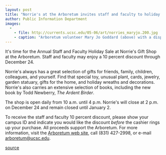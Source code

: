 ```yaml
---
layout: post
title: "Norrie's at the Arboretum invites staff and faculty to holiday sale"
author: Public Information Department
images:
  -
    - file: http://currents.ucsc.edu/05-06/art/norries_maryjo.200.jpg
    - caption: "Arboretum volunteer Mary Jo Goddard (above) with a display of seasonal decorations and (below) books, bags, and colorful stones at Norrie's Gift Shop Photos: Susie Bower"
---
```


It's time for the Annual Staff and Faculty Holiday Sale at Norrie's Gift Shop at the Arboretum. Staff and faculty may enjoy a 10 percent discount through December 24.

Norrie's always has a great selection of gifts for friends, family, children, colleagues, and yourself. Find that special toy, unusual plant, cards, jewelry, garden statuary, gifts for the home, and holiday wreaths and decorations. Norrie's also carries an extensive selection of books, including the new book by Todd Newberry, _The Ardent Birder_.

The shop is open daily from 10 a.m. until 4 p.m. Norrie's will close at 2 p.m. on December 24 and remain closed until January 2.

To receive the staff and faculty 10 percent discount, please show your campus ID and indicate you would like the discount _before_ the cashier rings up your purchase. All proceeds support the Arboretum. For more information, visit the [Arboretum web site][1], call (831) 427-2998, or e-mail [arboretum@ucsc.edu][2].

[1]: http://arboretum.ucsc.edu
[2]: mailto:arboretum@ucsc.edu

[source](http://www1.ucsc.edu/currents/05-06/12-05/brief-norries.asp "Permalink to brief-norries")
